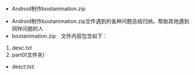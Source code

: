 * Android制作bootanimation.zip
- Android制作bootanimation.zip文件遇到的各种问题总结归纳，帮助其他遇到同样问题的人
- bootanimation.zip　文件内容包含如下：
1. desc.txt
2. part0(文件夹)
- desct.txt:
